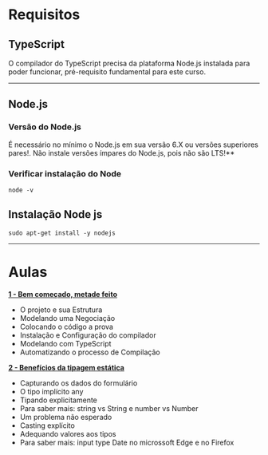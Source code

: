 # Requisitos

## TypeScript

O compilador do TypeScript precisa da plataforma Node.js instalada para poder funcionar, pré-requisito fundamental para este curso. 

---
## Node.js

### Versão do Node.js

É necessário no mínimo o Node.js em sua versão 6.X ou versões superiores pares!. Não instale versões ímpares do Node.js, pois não são LTS!**

### Verificar instalação do Node

    node -v

## Instalação Node js

    sudo apt-get install -y nodejs

---

# Aulas

**[1 - Bem começado, metade feito](./anotacoes/aula1.md)**
- O projeto e sua Estrutura
- Modelando uma Negociação
- Colocando o código a prova
- Instalação e Configuração do compilador
- Modelando com TypeScript
- Automatizando o processo de Compilação


**[2 - Benefícios da tipagem estática](./anotacoes/aula2.md)**
- Capturando os dados do formulário
- O tipo implícito any
- Tipando explicitamente
- Para saber mais: string vs String e number vs Number
- Um problema não esperado
- Casting explícito
- Adequando valores aos tipos
- Para saber mais: input type Date no microssoft Edge e no Firefox
  
